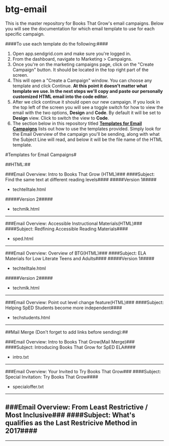 # btg-email

This is the master repository for Books That Grow's email campaigns. Below you will see the documentation for which email template to use for each specific campaign.

####To use each template do the following:####

1. Open app.sendgrid.com and make sure you're logged in.
2. From the dashboard, navigate to Marketing > Campaigns.
3. Once you're on the marketing campaigns page, click on the "Create Campaign" button. It should be located in the top right part of the screen.
4. This will open a "Create a Campaign" window. You can choose any template and click Continue. **At this point it doesn't matter what template we use. In the next steps we'll copy and paste our personally customized HTML email into the code editor.**
5. After we click continue it should open our new campaign. If you look in the top left of the screen you will see a toggle switch for how to view the email with the two options, **Design** and **Code**. By default it will be set to **Design** view. Click to switch the view to **Code**.
6. The section below in this repository titled [**Templates for Email Campaigns**](https://github.com/gbasgaard/btg-email#templates-for-different-campaigns) lists out how to use the templates provided. Simply look for the Email Overview of the campaign you'll be sending, along with what the Subject Line will read, and below it will be the file name of the HTML template.

#Templates for Email Campaigns#

##HTML:##

###Email Overview: Intro to Books That Grow (HTML)###
####Subject: Find the same text at different reading levels####
#####Version 1#####
- techtelltale.html

#####Version 2#####
- techmlk.html

---

###Email Overview: Accessible Instructional Materials(HTML)###
####Subject: Redfining Accessible Reading Materials####
- sped.html

---

###Email Overview: Overview of BTG(HTML)###
####Subject: ELA Materials for Low Literate Teens and Adults####
#####Version 1#####
- techtelltale.html

#####Version 2#####
- techmlk.html

---

###Email Overview: Point out level change feature(HTML)###
####Subject: Helping SpED Students become more independent####

- techstudents.html

---

##Mail Merge (Don't forget to add links before sending):##

###Email Overview: Intro to Books That Grow(Mail Merge)###
####Subject: Introducing Books That Grow for SpED ELA####
- intro.txt

---

###Email Overview: Your Invited to Try Books That Grow###
####Subject: Special Invitation: Try Books That Grow####
- specialoffer.txt

---

###Email Overview: From Least Restrictive / Most Inclusive###
####Subject: What's qualifies as the Last Restricive Method in 2017####
- 




---
<!-- Old Templates

#Documentation On Which Templates To Use For Specific Recipient#

###For Technology Consultants###
- Tell Tale + Students w/ Free Account = techtelltale.html
- MLK + Students w/ Free Account = techmlk.html
- Just Students w/ Free Account = techstudents.html

###For Teachers###
- Tell Tale + Students = teachertelltalestudents.html
- Tell Tale + Books = teachertelltalebooks.html
- MLK + Students = teachermlkstudents.html
- MLK + Books = teachermlkbooks.html -->





